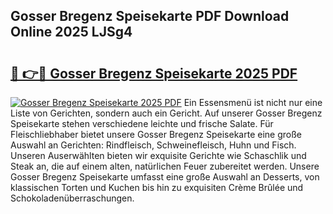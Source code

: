 ## Gosser Bregenz Speisekarte PDF Download Online 2025 LJSg4

# <h2><a href="http://gc8zql.nevu.top/?p=Gosser+Bregenz+Speisekarte">🔗 👉🔴 Gosser Bregenz Speisekarte 2025 PDF</a></h2>

[![Gosser Bregenz Speisekarte 2025 PDF](https://i.imgur.com/dBaPXMq.png)](http://gc8zql.nevu.top/?p=Gosser+Bregenz+Speisekarte)
Ein Essensmenü ist nicht nur eine Liste von Gerichten, sondern auch ein Gericht. Auf unserer Gosser Bregenz Speisekarte stehen verschiedene leichte und frische Salate. Für Fleischliebhaber bietet unsere Gosser Bregenz Speisekarte eine große Auswahl an Gerichten: Rindfleisch, Schweinefleisch, Huhn und Fisch. Unseren Auserwählten bieten wir exquisite Gerichte wie Schaschlik und Steak an, die auf einem alten, natürlichen Feuer zubereitet werden. Unsere Gosser Bregenz Speisekarte umfasst eine große Auswahl an Desserts, von klassischen Torten und Kuchen bis hin zu exquisiten Crème Brûlée und Schokoladenüberraschungen.

